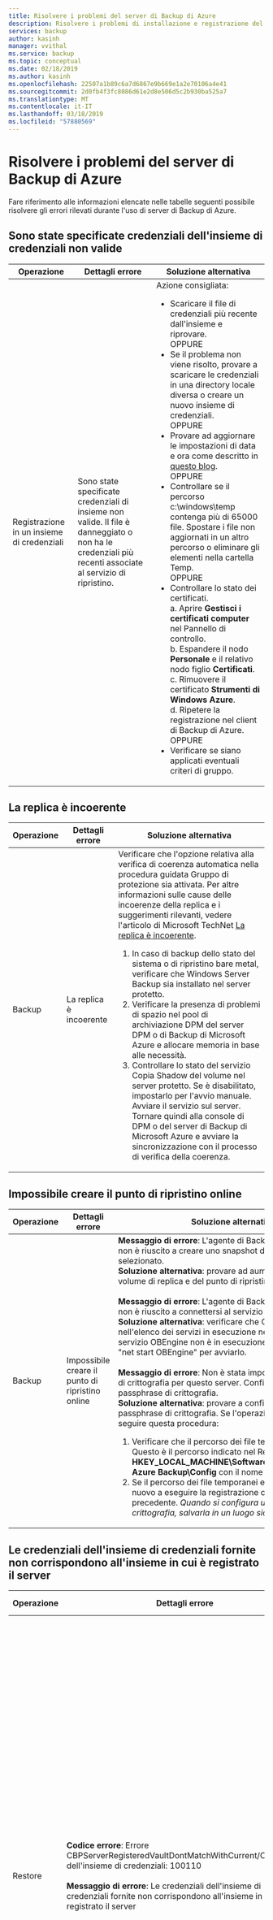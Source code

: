 ```yaml
---
title: Risolvere i problemi del server di Backup di Azure
description: Risolvere i problemi di installazione e registrazione del server di Backup di Azure ed eseguire backup e ripristino dei carichi di lavoro delle applicazioni.
services: backup
author: kasinh
manager: vvithal
ms.service: backup
ms.topic: conceptual
ms.date: 02/18/2019
ms.author: kasinh
ms.openlocfilehash: 22507a1b89c6a7d6867e9b669e1a2e70106a4e41
ms.sourcegitcommit: 2d0fb4f3fc8086d61e2d8e506d5c2b930ba525a7
ms.translationtype: MT
ms.contentlocale: it-IT
ms.lasthandoff: 03/18/2019
ms.locfileid: "57880569"
---
```

# <a name="troubleshoot-azure-backup-server"></a>Risolvere i problemi del server di Backup di Azure

Fare riferimento alle informazioni elencate nelle tabelle seguenti possibile risolvere gli errori rilevati durante l'uso di server di Backup di Azure.

## <a name="invalid-vault-credentials-provided"></a>Sono state specificate credenziali dell'insieme di credenziali non valide

| Operazione | Dettagli errore | Soluzione alternativa |
| --- | --- | --- |
| Registrazione in un insieme di credenziali | Sono state specificate credenziali di insieme non valide. Il file è danneggiato o non ha le credenziali più recenti associate al servizio di ripristino. | Azione consigliata: <br> <ul><li> Scaricare il file di credenziali più recente dall'insieme e riprovare. <br>OPPURE</li> <li> Se il problema non viene risolto, provare a scaricare le credenziali in una directory locale diversa o creare un nuovo insieme di credenziali. <br>OPPURE</li> <li> Provare ad aggiornare le impostazioni di data e ora come descritto in [questo blog](https://azure.microsoft.com/blog/troubleshooting-common-configuration-issues-with-azure-backup/). <br>OPPURE</li> <li> Controllare se il percorso c:\windows\temp contenga più di 65000 file. Spostare i file non aggiornati in un altro percorso o eliminare gli elementi nella cartella Temp. <br>OPPURE</li> <li> Controllare lo stato dei certificati. <br> a. Aprire **Gestisci i certificati computer** nel Pannello di controllo. <br> b. Espandere il nodo **Personale** e il relativo nodo figlio **Certificati**.<br> c.  Rimuovere il certificato **Strumenti di Windows Azure**. <br> d. Ripetere la registrazione nel client di Backup di Azure. <br> OPPURE </li> <li> Verificare se siano applicati eventuali criteri di gruppo. </li></ul> |

## <a name="replica-is-inconsistent"></a>La replica è incoerente

| Operazione | Dettagli errore | Soluzione alternativa |
| --- | --- | --- |
| Backup | La replica è incoerente | Verificare che l'opzione relativa alla verifica di coerenza automatica nella procedura guidata Gruppo di protezione sia attivata. Per altre informazioni sulle cause delle incoerenze della replica e i suggerimenti rilevanti, vedere l'articolo di Microsoft TechNet [La replica è incoerente](https://technet.microsoft.com/library/cc161593.aspx).<br> <ol><li> In caso di backup dello stato del sistema o di ripristino bare metal, verificare che Windows Server Backup sia installato nel server protetto.</li><li> Verificare la presenza di problemi di spazio nel pool di archiviazione DPM del server DPM o di Backup di Microsoft Azure e allocare memoria in base alle necessità.</li><li> Controllare lo stato del servizio Copia Shadow del volume nel server protetto. Se è disabilitato, impostarlo per l'avvio manuale. Avviare il servizio sul server. Tornare quindi alla console di DPM o del server di Backup di Microsoft Azure e avviare la sincronizzazione con il processo di verifica della coerenza.</li></ol>|

## <a name="online-recovery-point-creation-failed"></a>Impossibile creare il punto di ripristino online

| Operazione | Dettagli errore | Soluzione alternativa |
| --- | --- | --- |
| Backup | Impossibile creare il punto di ripristino online | **Messaggio di errore**: L'agente di Backup di Microsoft Azure non è riuscito a creare uno snapshot del volume selezionato. <br> **Soluzione alternativa**: provare ad aumentare lo spazio nel volume di replica e del punto di ripristino.<br> <br> **Messaggio di errore**: L'agente di Backup di Microsoft Azure non è riuscito a connettersi al servizio OBEngine. <br> **Soluzione alternativa**: verificare che OBEngine sia presente nell'elenco dei servizi in esecuzione nel computer. Se il servizio OBEngine non è in esecuzione, usare il comando "net start OBEngine" per avviarlo. <br> <br> **Messaggio di errore**: Non è stata impostata la passphrase di crittografia per questo server. Configurare una passphrase di crittografia. <br> **Soluzione alternativa**: provare a configurare una passphrase di crittografia. Se l'operazione non riesce, seguire questa procedura: <br> <ol><li>Verificare che il percorso dei file temporanei esista. Questo è il percorso indicato nel Registro di sistema in **HKEY_LOCAL_MACHINE\Software\Microsoft\Windows Azure Backup\Config** con il nome **ScratchLocation**.</li><li> Se il percorso dei file temporanei esiste, provare di nuovo a eseguire la registrazione con la passphrase precedente. *Quando si configura una passphrase di crittografia, salvarla in un luogo sicuro.*</li><ol>|

## <a name="the-vault-credentials-provided-are-different-from-the-vault-the-server-is-registered"></a>Le credenziali dell'insieme di credenziali fornite non corrispondono all'insieme in cui è registrato il server

| Operazione | Dettagli errore | Soluzione alternativa |
| --- | --- | --- |
| Restore | **Codice errore**: Errore CBPServerRegisteredVaultDontMatchWithCurrent/Credenziali dell'insieme di credenziali: 100110 <br/> <br/>**Messaggio di errore**: Le credenziali dell'insieme di credenziali fornite non corrispondono all'insieme in cui è registrato il server | **Causa**: questo problema si verifica se si cerca di ripristinare file nel server alternativo dal server originale usando l'opzione di ripristino DPM esterno e se il server da ripristinare e il server originale da cui è stato eseguito il backup dei dati non sono associati allo stesso insieme di credenziali di Servizi di ripristino.<br/> <br/>**Soluzione alternativa**: per risolvere questo problema verificare che il server originale e il server alternativo siano registrati nello stesso insieme di credenziali.|

## <a name="online-recovery-point-creation-jobs-for-vmware-vm-fail"></a>I processi di creazione dei punti di ripristino online per VM VMware non riescono

| Operazione | Dettagli errore | Soluzione alternativa |
| --- | --- | --- |
| Backup | I processi di creazione dei punti di recupero online per VM VMware non riescono. DPM ha riscontrato un errore di VMWare durante il tentativo di ottenere informazioni di rilevamento modifiche. Codice di errore: FileFaultFault (ID 33621) |  <ol><li> Reimpostare il rilevamento modifiche in VMWare per le VM interessate.</li> <li>Controllare che in VMWare non sia presente un disco indipendente.</li> <li>Arrestare la protezione per le VM interessate e riapplicare la protezione con il pulsante **Aggiorna**. </li><li>Eseguire una verifica di coerenza per le VM interessate.</li></ol>|


## <a name="the-agent-operation-failed-because-of-a-communication-error-with-the-dpm-agent-coordinator-service-on-the-server"></a>Operazione agente non riuscita a causa di un errore di comunicazione con il servizio coordinatore agenti DPM nel server

| Operazione | Dettagli errore | Soluzione alternativa |
| --- | --- | --- |
| Push degli agenti in server protetti | Operazione agente non riuscita a causa di un errore di comunicazione con il servizio Coordinatore agenti DPM in \<ServerName>. | **Se l'azione consigliata visualizzata nel prodotto non funziona, seguire questa procedura**: <ul><li> Se si collega un computer da un dominio non trusted, seguire [questa procedura](https://technet.microsoft.com/library/hh757801(v=sc.12).aspx). <br> OPPURE </li><li> Se si collega un computer da un dominio trusted, risolvere i problemi mediante i passaggi descritti in [questo blog](https://blogs.technet.microsoft.com/dpm/2012/02/06/data-protection-manager-agent-network-troubleshooting/). <br>OPPURE</li><li> Provare a disabilitare l'antivirus come passaggio per la risoluzione dei problemi. Se il problema viene risolto, modificare le impostazioni dell'antivirus come suggerito in [questo articolo](https://technet.microsoft.com/library/hh757911.aspx).</li></ul> |

## <a name="setup-could-not-update-registry-metadata"></a>Non è stato possibile aggiornare i metadati del Registro di sistema

| Operazione | Dettagli errore | Soluzione alternativa |
|-----------|---------------|------------|
|Installazione | Non è stato possibile aggiornare i metadati del Registro di sistema. Questo errore di aggiornamento potrebbe causare un utilizzo eccessivo dell'archiviazione. Per evitare questo problema, aggiornare la voce del Registro di sistema ReFS Trimming. | Modificare la chiave del Registro di sistema **SYSTEM\CurrentControlSet\Control\FileSystem\RefsEnableInlineTrim**. Impostare il valore DWORD su 1. |
|Installazione | Non è stato possibile aggiornare i metadati del Registro di sistema. Questo errore di aggiornamento potrebbe causare un utilizzo eccessivo dell'archiviazione. Per evitare questo problema, aggiornare la voce del Registro di sistema Volume SnapOptimization. | Creare la chiave del Registro di sistema **SOFTWARE\Microsoft Data Protection Manager\Configuration\VolSnapOptimization\WriteIds** con un valore di stringa vuoto. |

## <a name="registration-and-agent-related-issues"></a>Problemi relativi alla registrazione e all'agente

| Operazione | Dettagli errore | Soluzione alternativa |
| --- | --- | --- |
| Push degli agenti in server protetti | Le credenziali specificate per il server non sono valide. | **Se l'azione consigliata nel prodotto non funziona, seguire questa procedura**: <br> Provare a installare manualmente l'agente protezione nel server di produzione come specificato in [questo articolo](https://technet.microsoft.com/library/hh758186(v=sc.12).aspx#BKMK_Manual).|
| L'agente di Backup di Azure non è stato in grado di connettersi al servizio Backup di Azure (ID: 100050) | L'agente di Backup di Azure non è stato in grado di connettersi al servizio Backup di Azure. | **Se l'azione consigliata nel prodotto non funziona, seguire questa procedura**: <br>1. Eseguire il comando seguente da un prompt con privilegi elevati: **psexec -i -s "c:\Programmi\Internet Explorer\iexplore.exe**. Verrà aperta la finestra di Internet Explorer. <br/> 2. Passare a **Strumenti** > **Opzioni Internet** > **Connessioni** > **Impostazioni LAN**. <br/> 3. Verificare le impostazioni del proxy per l'account di sistema. Impostare l'IP del Proxy e la porta. <br/> 4. Chiudere Internet Explorer.|
| Installazione dell'agente di Backup di Azure non riuscita | L'installazione di Servizi di ripristino di Microsoft Azure non è riuscita. È stato eseguito il rollback di tutte le modifiche apportate al sistema dall'installazione di Servizi di ripristino di Microsoft Azure. (ID: 4024) | Installare manualmente l'agente di Azure.


## <a name="configuring-protection-group"></a>Configurazione di un gruppo protezione dati

| Operazione | Dettagli errore | Soluzione alternativa |
| --- | --- | --- |
| Configurazione di gruppi di protezione | DPM non è in grado di enumerare il componente dell'applicazione nel computer protetto (nome computer protetto). | Selezionare **Aggiorna** nella schermata dell'interfaccia utente per la configurazione del gruppo protezione dati al livello di origine dati/componente appropriato. |
| Configurazione di gruppi di protezione | Impossibile configurare la protezione | Se il server protetto è un server SQL, verificare che le autorizzazioni del ruolo sysadmin siano state fornite all'account di sistema (NTAuthority\System) del computer protetto come indicato in [questo articolo](https://technet.microsoft.com/library/hh757977(v=sc.12).aspx).
| Configurazione di gruppi di protezione | Non c'è spazio sufficiente nel pool di archiviazione per questo gruppo protezione dati. | I dischi aggiunti al pool di archiviazione [non devono contenere una partizione](https://technet.microsoft.com/library/hh758075(v=sc.12).aspx). Eliminare gli eventuali volumi presenti sui dischi. Quindi aggiungerli al pool di archiviazione.|
| Modifica dei criteri |Non è possibile modificare i criteri di backup. Errore: Impossibile eseguire l'operazione corrente a causa di un errore di servizio interno [0x29834]. Ripetere l'operazione dopo alcuni minuti. Se il problema persiste, contattare il supporto tecnico Microsoft. | **Causa:**<br/>Questo errore si verifica in tre situazioni: quando sono abilitate le impostazioni di sicurezza, quando si prova a ridurre l'intervallo di conservazione dei dati al di sotto dei valori minimi specificati in precedenza e quando si usa una versione non supportata. Le versioni non supportate sono quelle precedenti al server di Backup di Microsoft Azure 2.0.9052 e server di Backup di Azure aggiornamento 1. <br/>**Azione consigliata:**<br/> per procedere con gli aggiornamenti relativi ai criteri, impostare un periodo di conservazione superiore al periodo di conservazione minimo specificato. Il periodo di conservazione minimo è sette giorni per i backup giornalieri, quattro settimane per quelli settimanali, tre settimane per quelli mensili e un anno per quelli annuali. <br><br>Facoltativamente, per sfruttare tutti gli aggiornamenti della sicurezza, un altro approccio consigliato è aggiornare l'agente di backup e il server di Backup di Azure. |

## <a name="backup"></a>Backup

| Operazione | Dettagli errore | Soluzione alternativa |
| --- | --- | --- |
| Backup | Si è verificato un errore imprevisto durante l'esecuzione del processo. Il dispositivo non è pronto. | **Se l'azione consigliata nel prodotto non funziona, seguire questa procedura:** <br> <ul><li>Impostare lo spazio di archiviazione della copia shadow come illimitato negli elementi del gruppo protezione dati e quindi avviare la verifica coerenza.<br></li> OPPURE <li>Provare a eliminare il gruppo protezione dati esistente e a creare più nuovi gruppi. Ogni nuovo gruppo protezione dati deve contenere un singolo elemento.</li></ul> |
| Backup | Se si sta eseguendo il backup solamente dello stato del sistema, verificare che ci sia spazio libero sufficiente nel computer protetto per archiviarlo. | <ol><li>Verificare che Windows Server Backup sia installato nel computer protetto.</li><li>Verificare che vi sia spazio sufficiente nel computer protetto per lo stato del sistema. Il modo più semplice per verificare questa condizione è passare al computer protetto, aprire Windows Server Backup, fare clic sulle selezioni e quindi selezionare il ripristino bare metal. Nell'interfaccia utente verrà indicato lo spazio necessario. Aprire **WSB** > **Backup locale** > **Pianificazione backup** > **Selezione configurazione di backup** > **Server completo** (vengono visualizzate le dimensioni). Usare queste dimensioni per la verifica.</li></ol>
| Backup | Errore di backup per il ripristino bare metal | Se le dimensioni del ripristino bare metal sono grandi, spostare alcuni file di applicazione nell'unità del sistema operativo e riprovare. |
| Backup | L'opzione per proteggere nuovamente una macchina virtuale VMware in un nuovo server di Backup di Microsoft Azure non viene visualizzata come disponibile per l'aggiunta. | Le proprietà VMware fanno riferimento a un'istanza precedente ritirata del server di Backup di Microsoft Azure. Per risolvere il problema:<br><ol><li>in VCenter (equivalente a SC VMM), passare alla scheda **Summary** e quindi a **Custom Attributes**.</li>  <li>Eliminare il vecchio nome del server di Backup di Microsoft Azure dal valore **DPMServer**.</li>  <li>Tornare al nuovo server di Backup di Microsoft Azure e modificare il PG.  Dopo aver selezionato il pulsante **Refresh**, la macchina virtuale verrà visualizzata con una casella di controllo come disponibile per l'aggiunta alla protezione.</li></ol> |
| Backup | Errore durante l'accesso a file o cartelle condivise | Provare a modificare le impostazioni antivirus come indicato nell'articolo di TechNet [Eseguire software antivirus sul server DPM](https://technet.microsoft.com/library/hh757911.aspx).|


## <a name="change-passphrase"></a>Modificare la passphrase

| Operazione | Dettagli errore | Soluzione alternativa |
| --- | --- | --- |
| Modificare la passphrase |Il PIN di sicurezza immesso non è corretto. Specificare il PIN di sicurezza corretto per completare questa operazione. |**Causa:**<br/> Questo errore si verifica quando si immette un PIN di sicurezza non valido o scaduto durante l'esecuzione di un'operazione critica (ad esempio, se si modifica una passphrase). <br/>**Azione consigliata:**<br/> Per completare l'operazione, è necessario immettere un PIN di sicurezza valido. Per ottenere il PIN, accedere al portale di Azure e passare all'insieme di credenziali dei servizi di ripristino. Passare quindi a **Impostazioni** > **Proprietà** > **Genera PIN di sicurezza**. Usare questo PIN per modificare la passphrase. |
| Modificare la passphrase |Operazione non riuscita. ID: 120002 |**Causa:**<br/>Questo errore si verifica quando sono abilitate le impostazioni di sicurezza o quando si tenta di modificare la passphrase se si usa una versione non supportata.<br/>**Azione consigliata:**<br/> Per modificare la passphrase, è innanzitutto necessario aggiornare l'agente di backup con la versione minima, 2.0.9052. È anche necessario aggiornare il server di Backup di Azure per con la versione minima dell'aggiornamento 1 e quindi immettere un PIN di sicurezza valido. Per ottenere il PIN, accedere al portale di Azure e passare all'insieme di credenziali dei servizi di ripristino. Passare quindi a **Impostazioni** > **Proprietà** > **Genera PIN di sicurezza**. Usare questo PIN per modificare la passphrase. |


## <a name="configure-email-notifications"></a>Configurare le notifiche di posta elettronica

| Operazione | Dettagli errore | Soluzione alternativa |
| --- | --- | --- |
| Impostazione delle notifiche di posta elettronica tramite un account di Office 365 |ID errore: 2013| **Causa:**<br> Tentativo di usare l'account di Office 365 <br>**Azione consigliata:**<ol><li> Verificare prima di tutto che l'inoltro anonimo sia consentito in un connettore di ricezione per il server DPM in Exchange. Per altre informazioni su come configurare questa impostazione, vedere [Autorizzazione per l'inoltro anonimo su un connettore di ricezione](https://technet.microsoft.com/library/bb232021.aspx) su TechNet.</li> <li> Se non è possibile usare un inoltro SMTP interno ed è necessario eseguire la configurazione con il server di Office 365, è possibile configurare IIS come inoltro. Configurare il server DPM per [inoltrare SMTP a Office 365 tramite IIS](https://technet.microsoft.com/library/aa995718(v=exchg.65).aspx).<br><br> **IMPORTANTE:** Assicurarsi di usare l'utente\@dominio.com formato e *non* dominio\utente.<br><br><li>Impostare DPM in modo da usare il nome del server locale come server SMTP e la porta 587. Quindi impostarlo con l'indirizzo di posta elettronica dell'utente da cui dovrebbero provenire i messaggi.<li> Il nome utente e la password nella pagina di configurazione dell'SMTP per DPM devono corrispondere a un account di dominio nel dominio in cui è attivo DPM. </li><br> **NOTA**: quando si modifica l'indirizzo del server SMTP, assicurarsi di apportare le modifiche alle nuove impostazioni, quindi chiudere la finestra delle impostazioni e riaprirla per verificare che rifletta il nuovo valore.  Se ci si limita ad apportare la modifica ed eseguire il test, è possibile che le nuove impostazioni non vengano applicate, pertanto questo tipo di verifica è la procedura consigliata.<br><br>In qualsiasi momento durante il processo è possibile cancellare queste impostazioni chiudendo la console DPM e modificando le chiavi del Registro di sistema seguenti: **HKLM\SOFTWARE\Microsoft\Microsoft Data Protection Manager\Notification\ <br/> Eliminare le chiavi SMTPPassword e SMTPUserName**. Sarà possibile aggiungerle di nuovo nell'interfaccia utente all'avvio successivo.
